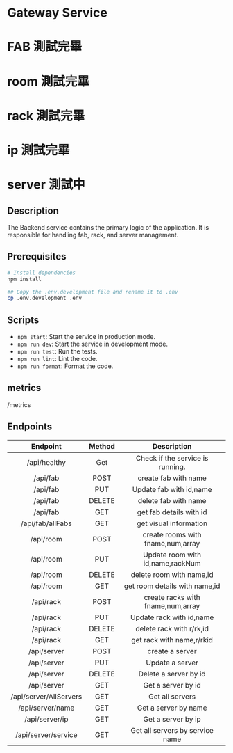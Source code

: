 # Gateway Service

# FAB 測試完畢
# room 測試完畢
# rack 測試完畢
# ip 測試完畢
# server 測試中

## Description

The Backend service contains the primary logic of the application. It is responsible for handling fab, rack, and server management. 



## Prerequisites

```bash
# Install dependencies
npm install

## Copy the .env.development file and rename it to .env
cp .env.development .env
```

## Scripts

- `npm start`: Start the service in production mode.
- `npm run dev`: Start the service in development mode.
- `npm run test`: Run the tests.
- `npm run lint`: Lint the code.
- `npm run format`: Format the code.

## metrics
/metrics

## Endpoints

|             Endpoint              | Method |           Description            |
|:---------------------------------:|:------:|:--------------------------------:|
|           /api/healthy            |  Get   | Check if the service is running. |
|             /api/fab              |  POST  |      create fab with name        |
|             /api/fab              |  PUT   |  Update fab with id,name         |
|             /api/fab              | DELETE |      delete fab with name        |
|             /api/fab              |  GET   |      get fab details with id     |
|            /api/fab/allFabs       |  GET   |      get visual information      |
|             /api/room             |  POST  |create rooms with fname,num,array |
|             /api/room             |  PUT   | Update room with id,name,rackNum |
|             /api/room             | DELETE |      delete room with name,id    |
|             /api/room             |  GET   |  get room details with name,id   |
|             /api/rack             |  POST  |create racks with fname,num,array |
|             /api/rack             |  PUT   | Update rack with id,name         |
|             /api/rack             | DELETE |      delete rack with r/rk,id    |
|             /api/rack             |  GET   |    get rack with name,r/rkid     |
|             /api/server           |  POST  |    create a server               |
|             /api/server           |  PUT   |    Update a server               |
|             /api/server           | DELETE |    Delete a server by id         |
|             /api/server           |  GET   |    Get a server by id            |
|             /api/server/AllServers|  GET   |   Get all servers                |
|             /api/server/name      |  GET   |    Get a server by name          |
|             /api/server/ip        |  GET   |    Get a server by ip            |
|             /api/server/service   |  GET   | Get all servers by service name  |


